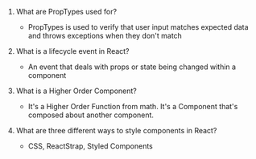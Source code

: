 1.  What are PropTypes used for?
    - PropTypes is used to verify that user input matches expected data and throws exceptions when they don't match

2.  What is a lifecycle event in React?
    - An event that deals with props or state being changed within a component

3.  What is a Higher Order Component?
    - It's a Higher Order Function from math. It's a Component that's composed about another component.

4.  What are three different ways to style components in React?
    - CSS, ReactStrap, Styled Components
